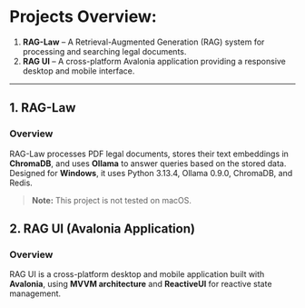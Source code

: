 # Projects Overview:
1. **RAG-Law** – A Retrieval-Augmented Generation (RAG) system for processing and searching legal documents.  
2. **RAG UI** – A cross-platform Avalonia application providing a responsive desktop and mobile interface.

---

## 1. RAG-Law

### Overview

RAG-Law processes PDF legal documents, stores their text embeddings in **ChromaDB**, and uses **Ollama** to answer queries based on the stored data. Designed for **Windows**, it uses Python 3.13.4, Ollama 0.9.0, ChromaDB, and Redis.

> **Note:** This project is not tested on macOS.

## 2. RAG UI (Avalonia Application)

### Overview

RAG UI is a cross-platform desktop and mobile application built with **Avalonia**, using **MVVM architecture** and **ReactiveUI** for reactive state management.
